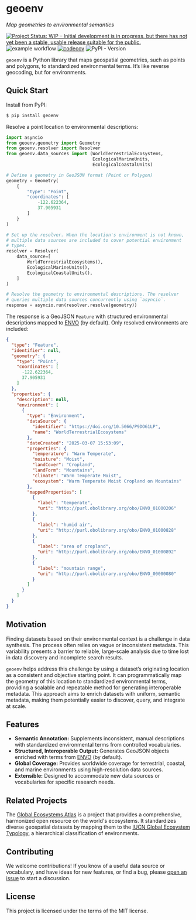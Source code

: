 # geoenv

_Map geometries to environmental semantics_

[![Project Status: WIP – Initial development is in progress, but there has not yet been a stable, usable release suitable for the public.](https://www.repostatus.org/badges/latest/wip.svg)](https://www.repostatus.org/#wip)
![example workflow](https://github.com/clnsmth/geoenv/actions/workflows/ci-cd.yml/badge.svg)
[![codecov](https://codecov.io/github/clnsmth/geoenv/graph/badge.svg?token=2J4MNIXCTD)](https://codecov.io/github/clnsmth/geoenv)
![PyPI - Version](https://img.shields.io/pypi/v/geoenv?color=blue)


`geoenv` is a Python library that maps geospatial geometries, such as points and polygons, to standardized environmental terms. It’s like reverse geocoding, but for environments.

## Quick Start

Install from PyPI:

```bash
$ pip install geoenv
```

Resolve a point location to environmental descriptions:

```python
import asyncio
from geoenv.geometry import Geometry
from geoenv.resolver import Resolver
from geoenv.data_sources import (WorldTerrestrialEcosystems,
                                 EcologicalMarineUnits,
                                 EcologicalCoastalUnits)

# Define a geometry in GeoJSON format (Point or Polygon)
geometry = Geometry(
    {
        "type": "Point",
        "coordinates": [
            -122.622364,
            37.905931
        ]
    }
)

# Set up the resolver. When the location's environment is not known, 
# multiple data sources are included to cover potential environment 
# types.
resolver = Resolver(
    data_source=[
        WorldTerrestrialEcosystems(),
        EcologicalMarineUnits(),
        EcologicalCoastalUnits(),
    ]
)

# Resolve the geometry to environmental descriptions. The resolver 
# queries multiple data sources concurrently using `asyncio`.
response = asyncio.run(resolver.resolve(geometry))
```

The response is a GeoJSON `Feature` with structured environmental descriptions mapped to [ENVO](https://sites.google.com/site/environmentontology/) (by default). Only resolved environments are included:

```json
{
  "type": "Feature",
  "identifier": null,
  "geometry": {
    "type": "Point",
    "coordinates": [
      -122.622364,
      37.905931
    ]
  },
  "properties": {
    "description": null,
    "environment": [
      {
        "type": "Environment",
        "dataSource": {
          "identifier": "https://doi.org/10.5066/P9DO61LP",
          "name": "WorldTerrestrialEcosystems"
        },
        "dateCreated": "2025-03-07 15:53:09",
        "properties": {
          "temperature": "Warm Temperate",
          "moisture": "Moist",
          "landCover": "Cropland",
          "landForm": "Mountains",
          "climate": "Warm Temperate Moist",
          "ecosystem": "Warm Temperate Moist Cropland on Mountains"
        },
        "mappedProperties": [
          {
            "label": "temperate",
            "uri": "http://purl.obolibrary.org/obo/ENVO_01000206"
          },
          {
            "label": "humid air",
            "uri": "http://purl.obolibrary.org/obo/ENVO_01000828"
          },
          {
            "label": "area of cropland",
            "uri": "http://purl.obolibrary.org/obo/ENVO_01000892"
          },
          {
            "label": "mountain range",
            "uri": "http://purl.obolibrary.org/obo/ENVO_00000080"
          }
        ]
      }
    ]
  }
}


```

## Motivation

Finding datasets based on their environmental context is a challenge in data synthesis. The process often relies on vague or inconsistent metadata. This variability presents a barrier to reliable, large-scale analysis due to time lost in data discovery and incomplete search results.

`geoenv` helps address this challenge by using a dataset’s originating location as a consistent and objective starting point. It can programmatically map the geometry of this location to standardized environmental terms, providing a scalable and repeatable method for generating interoperable metadata. This approach aims to enrich datasets with uniform, semantic metadata, making them potentially easier to discover, query, and integrate at scale.


## Features

- **Semantic Annotation:** Supplements inconsistent, manual descriptions with standardized environmental terms from controlled vocabularies.
- **Structured, Interoperable Output:** Generates GeoJSON objects enriched with terms from [ENVO](https://sites.google.com/site/environmentontology/) (by default).
- **Global Coverage:** Provides worldwide coverage for terrestrial, coastal, and marine environments using high-resolution data sources.
- **Extensible:** Designed to accommodate new data sources or vocabularies for specific research needs.

## Related Projects

The [Global Ecosystems Atlas](https://globalecosystemsatlas.org/) is a project that provides a comprehensive, harmonized open resource on the world's ecosystems. It standardizes diverse geospatial datasets by mapping them to the [IUCN Global Ecosystem Typology](https://global-ecosystems.org/), a hierarchical classification of environments.

## Contributing

We welcome contributions! If you know of a useful data source or vocabulary, and have ideas for new features, or find a bug, please [open an issue](https://github.com/clnsmth/geoenv/issues) to start a discussion.

## License

This project is licensed under the terms of the MIT license.